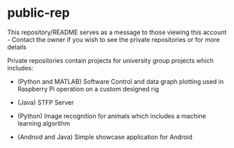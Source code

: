 # public-rep

This repository/README serves as a message to those viewing this account - Contact the owner if you wish to see the private repositories or for more details

Private repositories contain projects for university group projects which includes:

* (Python and MATLAB) Software Control and data graph plotting used in Raspberry Pi operation on a custom designed rig

* (Java) STFP Server

* (Python) Image recognition for animals which includes a machine learning algorithm

* (Android and Java) Simple showcase application for Android



